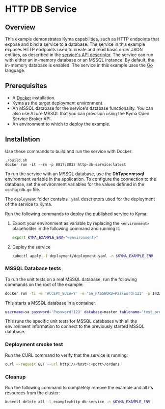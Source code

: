 # HTTP DB Service

## Overview

This example demonstrates Kyma capabilities, such as HTTP endpoints that expose and bind a service to a database. The service in this example exposes HTTP endpoints used to create and read basic order JSON entities, as described in the [service's API descriptor](docs/api/api.yaml). The service can run with either an in-memory database or an MSSQL instance. By default, the in-memory database is enabled. The service in this example uses the [Go](http://golang.org) language.

## Prerequisites

- A [Docker](https://docs.docker.com/install) installation.
- Kyma as the target deployment environment.
- An MSSQL database for the service's database functionality. You can also use Azure MSSQL that you can provision using the Kyma Open Service Broker API.
- An environment to which to deploy the example.

## Installation

Use these commands to build and run the service with Docker:
```
./build.sh
docker run -it --rm -p 8017:8017 http-db-service:latest
```

To run the service with an MSSQL database, use the **DbType=mssql** environment variable in the application. To configure the connection to the database, set the environment variables for the values defined in the `config/db.go` file.

The `deployment` folder contains `.yaml` descriptors used for the deployment of the service to Kyma.

Run the following commands to deploy the published service to Kyma:

1. Export your environment as variable by replacing the `<environment>` placeholder in the following command and running it:

    ```bash
    export KYMA_EXAMPLE_ENV="<environment>"
    ```
2. Deploy the service
    ```bash
    kubectl apply -f deployment/deployment.yaml -n $KYMA_EXAMPLE_ENV
    ```

### MSSQL Database tests

To run the unit tests on a real MSSQL database, run the following commands on the root of the example:

```bash
docker run -ti -e 'ACCEPT_EULA=Y' -e 'SA_PASSWORD=Password!123' -p 1433:1433 -d microsoft/mssql-server-linux:2017-latest
```

This starts a MSSQL database in a container.

```bash
username=sa password='Password!123' database=master tablename='test_orders' host=localhost port=1433 dbtype=mssql go test ./... -v
```

This runs the specific unit tests for MSSQL databases with all the environment information to connect to the previously started MSSQL database.


### Deployment smoke test

Run the CURL command to verify that the service is running:

```bash
curl --request GET --url http://<host>:<port>/orders
```

### Cleanup

Run the following command to completely remove the example and all its resources from the cluster:

```bash
kubectl delete all -l example=http-db-service -n $KYMA_EXAMPLE_ENV
```